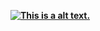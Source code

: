 **[![This is a alt text.](https://avatars.githubusercontent.com/u/131436?s=280&v=4 "This is a sample image.")](https://www.liferay.com)**
